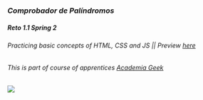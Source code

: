 ### *Comprobador de Palíndromos*  
##### *Reto 1.1 Spring 2*
###### Practicing basic concepts of HTML, CSS and JS || Preview [here](https://alexandercelis.github.io/sprint1_reto1.1/) 
###### This is part of course of apprentices [Academia Geek](https://makaia.org/portfolio/academia-geek/)  

<img src="https://i.imgur.com/svXhCgg.png" rel="preview"/>
